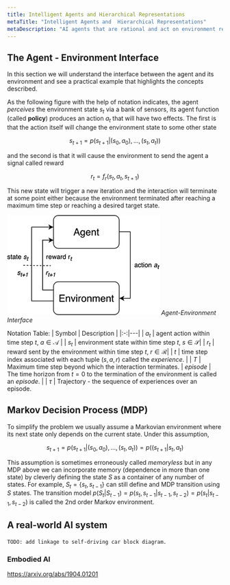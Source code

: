 ```yaml
---
title: Intelligent Agents and Hierarchical Representations 
metaTitle: "Intelligent Agents and  Hierarchical Representations"
metaDescription: "AI agents that are rational and act on environment representations at multiple levels of abstraction."
---
```


## The Agent - Environment Interface

In this section we will understand the interface between the agent and its environment and see a practical example that highlights the concepts described.  

As the following figure with the help of notation indicates, the agent *perceives* the environment state $s_t$ via a bank of sensors, its agent function (called **policy**) produces an action $a_t$ that will have two effects. The first is that the action itself will change the environment state to some other state 

$$s_{t+1} = p( s_{t+1} | (s_0, a_0), ..., (s_t, a_t) )$$ 

and the second is that it will cause the environment to send the agent a signal called reward 

$$r_t = f_r(s_t, a_t, s_{t+1})$$

This new state will trigger a new iteration and the interaction will terminate at some point either because the environment terminated after reaching a maximum time step or reaching a desired target state.

![agent-environment](images/01fig02.jpg)
*Agent-Environment Interface*

Notation Table:
| Symbol  | Description  |
|:-:|---|
| $a_t$ | agent action within time step $t$, $a \in \mathcal{A}$ |
| $s_t$ | environment state within time step $t$, $s \in \mathcal{S}$|
| $r_t$ | reward sent by the environment within time step $t$, $r \in \mathcal{R}$|
| $t$ | time step index associated with each tuple ($s, a, r$) called the *experience*. | 
| $T$ | Maximum time step beyond which the interaction terminates. 
| *episode* | The time horizon from $t=0$ to the termination of the environment is called an *episode*. |
| $\tau$ | Trajectory - the sequence of experiences over an episode. 


## Markov Decision Process (MDP)

To simplify the problem we usually assume a Markovian environment where its next state only depends on the current state. Under this assumption,

$$s_{t+1} = p( s_{t+1} | (s_0, a_0), ..., (s_t, a_t) ) =  p(( s_{t+1} | s_t, a_t)$$ 

This assumption is sometimes erroneously called *memoryless* but in any MDP above we can incorporate memory (dependence in more than one state) by cleverly defining the state $S$ as a container of any number of states. For example, $S_t = \left \{ s_t, s_{t-1} \right \}$ can still define and MDP transition using $S$ states. The transition model $p(S_t | S_{t-1}) = p(s_t, s_{t-1} | s_{t-1}, s_{t-2}) = p(s_t|s_{t-1}, s_{t-2})$ is called the 2nd order Markov environment. 

## A real-world AI system

    TODO: add linkage to self-driving car block diagram.  


### Embodied AI
https://arxiv.org/abs/1904.01201
